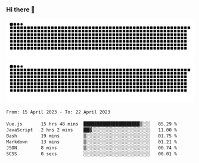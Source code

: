 ### Hi there 👋

![GitHub Snake Light](https://raw.githubusercontent.com/jichangee/jichangee/output/github-snake.svg#gh-light-mode-only)
![GitHub Snake dark](https://raw.githubusercontent.com/jichangee/jichangee/output/github-snake-dark.svg#gh-dark-mode-only)

<!--START_SECTION:waka-->

```text
From: 15 April 2023 - To: 22 April 2023

Vue.js       15 hrs 48 mins  █████████████████████▒░░░   85.29 %
JavaScript   2 hrs 2 mins    ██▓░░░░░░░░░░░░░░░░░░░░░░   11.00 %
Bash         19 mins         ▒░░░░░░░░░░░░░░░░░░░░░░░░   01.75 %
Markdown     13 mins         ▒░░░░░░░░░░░░░░░░░░░░░░░░   01.21 %
JSON         8 mins          ▒░░░░░░░░░░░░░░░░░░░░░░░░   00.74 %
SCSS         0 secs          ░░░░░░░░░░░░░░░░░░░░░░░░░   00.01 %
```

<!--END_SECTION:waka-->

<!--
![GitHub Snake Light](github-snake.svg#gh-light-mode-only)
![GitHub Snake dark](github-snake-dark.svg#gh-dark-mode-only)
-->

<!--
**jichangee/jichangee** is a ✨ _special_ ✨ repository because its `README.md` (this file) appears on your GitHub profile.

Here are some ideas to get you started:

- 🔭 I’m currently working on ...
- 🌱 I’m currently learning ...
- 👯 I’m looking to collaborate on ...
- 🤔 I’m looking for help with ...
- 💬 Ask me about ...
- 📫 How to reach me: ...
- 😄 Pronouns: ...
- ⚡ Fun fact: ...
-->
